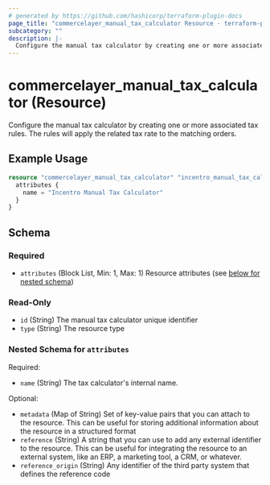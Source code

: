 ```yaml
---
# generated by https://github.com/hashicorp/terraform-plugin-docs
page_title: "commercelayer_manual_tax_calculator Resource - terraform-provider-commercelayer"
subcategory: ""
description: |-
  Configure the manual tax calculator by creating one or more associated tax rules. The rules will apply the related tax rate to the matching orders.
---
```


# commercelayer_manual_tax_calculator (Resource)

Configure the manual tax calculator by creating one or more associated tax rules. The rules will apply the related tax rate to the matching orders.

## Example Usage

```terraform
resource "commercelayer_manual_tax_calculator" "incentro_manual_tax_calculator" {
  attributes {
    name = "Incentro Manual Tax Calculator"
  }
}
```

<!-- schema generated by tfplugindocs -->
## Schema

### Required

- `attributes` (Block List, Min: 1, Max: 1) Resource attributes (see [below for nested schema](#nestedblock--attributes))

### Read-Only

- `id` (String) The manual tax calculator unique identifier
- `type` (String) The resource type

<a id="nestedblock--attributes"></a>
### Nested Schema for `attributes`

Required:

- `name` (String) The tax calculator's internal name.

Optional:

- `metadata` (Map of String) Set of key-value pairs that you can attach to the resource. This can be useful for storing additional information about the resource in a structured format
- `reference` (String) A string that you can use to add any external identifier to the resource. This can be useful for integrating the resource to an external system, like an ERP, a marketing tool, a CRM, or whatever.
- `reference_origin` (String) Any identifier of the third party system that defines the reference code

